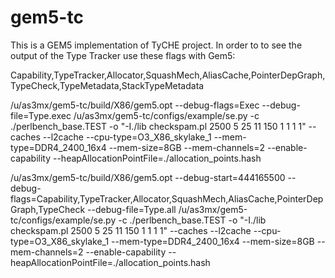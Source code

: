 # gem5-tc


This is a GEM5 implementation of TyCHE project. In order to to see the output of the Type Tracker use these flags with Gem5: 

Capability,TypeTracker,Allocator,SquashMech,AliasCache,PointerDepGraph,TypeCheck,TypeMetadata,StackTypeMetadata


/u/as3mx/gem5-tc/build/X86/gem5.opt --debug-flags=Exec --debug-file=Type.exec  /u/as3mx/gem5-tc/configs/example/se.py -c  ./perlbench_base.TEST -o "-I./lib checkspam.pl 2500 5 25 11 150 1 1 1 1" --caches --l2cache --cpu-type=O3_X86_skylake_1 --mem-type=DDR4_2400_16x4 --mem-size=8GB --mem-channels=2  --enable-capability --heapAllocationPointFile=./allocation_points.hash

/u/as3mx/gem5-tc/build/X86/gem5.opt --debug-start=444165500 --debug-flags=Capability,TypeTracker,Allocator,SquashMech,AliasCache,PointerDepGraph,TypeCheck --debug-file=Type.all  /u/as3mx/gem5-tc/configs/example/se.py -c  ./perlbench_base.TEST -o "-I./lib checkspam.pl 2500 5 25 11 150 1 1 1 1" --caches --l2cache --cpu-type=O3_X86_skylake_1 --mem-type=DDR4_2400_16x4 --mem-size=8GB --mem-channels=2  --enable-capability --heapAllocationPointFile=./allocation_points.hash
